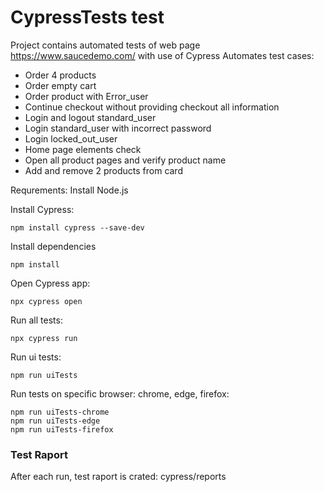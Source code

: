 # CypressTests test

Project contains automated tests of web page https://www.saucedemo.com/ with use of Cypress 
Automates test cases:
- Order 4 products
- Order empty cart
- Order product with Error_user
- Continue checkout without providing checkout all information
- Login and logout standard_user
- Login standard_user with incorrect password
- Login locked_out_user
- Home page elements check
- Open all product pages and verify product name
- Add and remove 2 products from card

Requrements:
Install Node.js

Install Cypress:

```
npm install cypress --save-dev

```
Install dependencies

```
npm install

```

Open Cypress app:
```
npx cypress open
```

Run all tests:

```
npx cypress run
```
Run ui tests:
```
npm run uiTests
```

Run tests on specific browser: chrome, edge, firefox:
```
npm run uiTests-chrome
npm run uiTests-edge
npm run uiTests-firefox
```


### Test Raport
After each run, test raport is crated: cypress/reports
